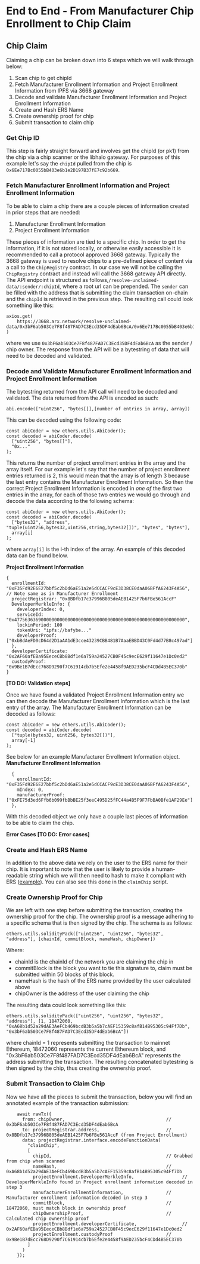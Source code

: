 # End to End - From Manufacturer Chip Enrollment to Chip Claim

## Chip Claim
Claiming a chip can be broken down into 6 steps which we will walk through below:
1. Scan chip to get chipId
2. Fetch Manufacturer Enrollment Information and Project Enrollment Information from IPFS via 3668 gateway
3. Decode and validate Manufacturer Enrollment Information and Project Enrollment Information
4. Create and Hash ERS Name
5. Create ownership proof for chip
6. Submit transaction to claim chip

### Get Chip ID
This step is fairly straight forward and involves get the chipId (or pk1) from the chip via a chip scanner or the libhalo gateway. For purposes of this example let's say the `chipId` pulled from the chip is `0x6Ee717Bc0055bB403e6b1e2D197B37fE7c92b669`.

### Fetch Manufacturer Enrollment Information and Project Enrollment Information
To be able to claim a chip there are a couple pieces of information created in prior steps that are needed:
1. Manufacturer Enrollment Information
2. Project Enrollment Information

These pieces of information are tied to a specific chip. In order to get the information, if it is not stored locally, or otherwise easily accessible it is recommended to call a protocol approved 3668 gateway. Typically the 3668 gateway is used to resolve chips to a pre-defined piece of content via a call to the `ChipRegistry` contract. In our case we will not be calling the `ChipRegistry` contract and instead will call the 3668 gateway API directly. The API endpoint is structured as follows,`/resolve-unclaimed-data/:sender/:chipId`, where a root url can be prepended. The `sender` can be filled with the address that is submitting the claim transaction on-chain and the `chipId` is retrieved in the previous step. The resulting call could look something like this:
```
axios.get(
    https://3668.arx.network/resolve-unclaimed-data/0x3bF6ab503Ce7F8f487FAD7C3Ecd35DF4dEab6BcA/0x6Ee717Bc0055bB403e6b1e2D197B37fE7c92b669
)
```
where we use `0x3bF6ab503Ce7F8f487FAD7C3Ecd35DF4dEab6BcA` as the sender / chip owner. The response from the API will be a bytestring of data that will need to be decoded and validated.

### Decode and Validate Manufacturer Enrollment Information and Project Enrollment Information
The bytestring returned from the API call will need to be decoded and validated. The data returned from the API is encoded as such:
```
abi.encode(["uint256", "bytes[]],[number of entries in array, array])
```

This can be decoded using the following code:
```
const abiCoder = new ethers.utils.AbiCoder();
const decoded = abiCoder.decode(
  ["uint256", "bytes[]"],
  "0x..."
);
```
This returns the number of project enrollment entries in the array and the array itself. For our example let's say that the number of project enrollment entries returned is 2, this would mean that the array is of length 3 because the last entry contains the Manufacturer Enrollment Information. So then the correct Project Enrollment Information is encoded in _one of_ the first two entries in the array, for each of those two entries we would go through and decode the data according to the following schema:
```
const abiCoder = new ethers.utils.AbiCoder();
const decoded = abiCoder.decode(
  ["bytes32", "address", "tuple(uint256,bytes32,uint256,string,bytes32[])", "bytes", "bytes"],
  array[i]
);
```
where `array[i]` is the i-th index of the array. An example of this decoded data can be found below.

**Project Enrollment Information**
```
{
  enrollmentId: "0xF35Fd92E6E27bbf5c2bDd6aE51a2e5dCCACF9cE3D38CE0daA06BFfA6243F4A56",   // Note same as in Manufacturer Enrollment
  projectRegistrar: "0x8BDfb17c37996B805deAEB1425F7b6FBe561AccF"
  DeveloperMerkleInfo: {
    developerIndex: 0,
    serviceId: "0x4775636369000000000000000000000000000000000000000000000000000000",
    lockinPeriod: 100
    tokenUri: "ipfs://bafybe..."
    developerProof: ["0xbBdAeFD0cD64d2D1aAA1dE3cce43239CBB481B7AaaEBBD43C0Fd4d77B8c497ad"]
  },
  developerCertificate: "0x2AF60afEBa95EeceCBb8Bdf1e6a759a24527CB0F45c9ecE629f11647e1Dc0ed2"
  custodyProof: "0x9Be1B7dEcc768D9290f7C61914cb7b5Efe2e4458f9AED235bcF4CDd4B5EC370b"
}
```
**[TO DO: Validation steps]**

Once we have found a validated Project Enrollment Information entry we can then decode the Manufacturer Enrollment Information which is the last entry of the array. The Manufacturer Enrollment Information can be decoded as follows:
```
const abiCoder = new ethers.utils.AbiCoder();
const decoded = abiCoder.decode(
  ["tuple(bytes32, uint256, bytes32[])"],
  array[-1]
);
```
See below for an example Manufacturer Enrollment Information object.
**Manufacturer Enrollment Information**
```
  {
    enrollmentId: "0xF35Fd92E6E27bbf5c2bDd6aE51a2e5dCCACF9cE3D38CE0daA06BFfA6243F4A56",
    mIndex: 0,
    manufacturerProof: ["0xFE75d3ed6Ffb6b099fbBbBE25f3eeC495D25fFC44a4B5F9F7FbBA0Bfe1AF29Ee"]
  },
```
With this decoded object we only have a couple last pieces of information to be able to claim the chip.

**Error Cases**
**[TO DO: Error cases]**

### Create and Hash ERS Name
In addition to the above data we rely on the user to the ERS name for their chip. It is important to note that the user is likely to provide a human-readable string which we will then need to hash to make it compliant with ERS ([example](https://github.com/arx-research/ers-contracts/blob/c03c0f2fef6a5b17fb5680cf21d385f81c623dcd/utils/protocolUtils/index.ts#L43)). You can also see this done in the `claimChip` script.

### Create Ownership Proof for Chip
We are left with one step before submitting the transaction, creating the ownership proof for the chip. The ownership proof is a message adhering to a specific schema that is then signed by the chip. The schema is as follows:
```
ethers.utils.solidityPack(["uint256", "uint256", "bytes32", "address"], [chainId, commitBlock, nameHash, chipOwner])
```
Where:
- chainId is the chainId of the network you are claiming the chip in
- commitBlock is the block you want to tie this signature to, claim must be submitted within 50 blocks of this block.
- nameHash is the hash of the ERS name provided by the user calculated above
- chipOwner is the address of the user claiming the chip

The resulting data could look something like this:
```
ethers.utils.solidityPack(["uint256", "uint256", "bytes32", "address"], [1, 18472060, 
"0xA68b1d52a29dAE3AeFCb469bcdB3b5a5b7cAEF15359c8afB14B95305c94Ff7Db", "0x3bF6ab503Ce7F8f487FAD7C3Ecd35DF4dEab6BcA"])
```
where chainId = 1 represents submitting the transaction to mainnet Ethereum, 18472060 represents the current Ethereum block, and "0x3bF6ab503Ce7F8f487FAD7C3Ecd35DF4dEab6BcA" represents the address submitting the transaction. The resulting concatenated bytestring is then signed by the chip, thus creating the ownership proof.

### Submit Transaction to Claim Chip
Now we have all the pieces to submit the transaction, below you will find an annotated example of the transaction submission:
```
    await rawTx({
      from: chipOwner,                                      // 0x3bF6ab503Ce7F8f487FAD7C3Ecd35DF4dEab6BcA
      to: projectRegistrar.address,                         // 0x8BDfb17c37996B805deAEB1425F7b6FBe561AccF (from Project Enrollment)
      data: projectRegistrar.interface.encodeFunctionData(
        "claimChip",
        [
          chipId,                                           // Grabbed from chip when scanned
          nameHash,                                         // 0xA68b1d52a29dAE3AeFCb469bcdB3b5a5b7cAEF15359c8afB14B95305c94Ff7Db
          projectEnrollment.DeveloperMerkleInfo,                  // DeveloperMerkleInfo found in Project enrollment information decoded in step 3
          manufacturerEnrollmentInformation,                // Manufacturer enrollment information decoded in step 3
          commitBlock,                                      // 18472060, must match block in ownership proof
          chipOwnershipProof,                               // Calculated chip ownership proof
          projectEnrollment.developerCertificate,                 // 0x2AF60afEBa95EeceCBb8Bdf1e6a759a24527CB0F45c9ecE629f11647e1Dc0ed2
          projectEnrollment.custodyProof                    // 0x9Be1B7dEcc768D9290f7C61914cb7b5Efe2e4458f9AED235bcF4CDd4B5EC370b
        ]
      )
    });
```

